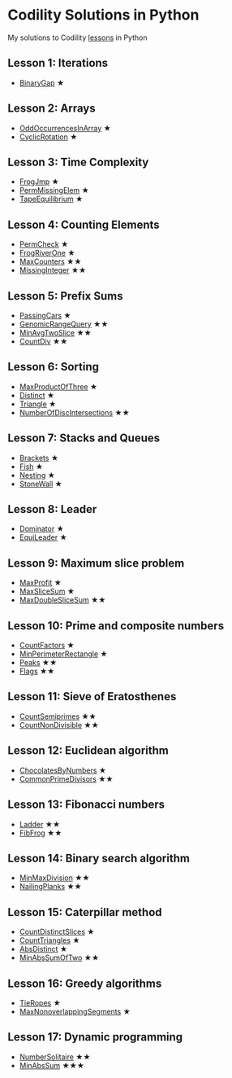 # Codility Solutions in Python

My solutions to Codility [lessons](https://app.codility.com/programmers/) in Python

## Lesson 1: Iterations
* [BinaryGap](https://github.com/sog1234/codility-lessons-python/blob/master/BinaryGap.md) ★

## Lesson 2: Arrays
* [OddOccurrencesInArray](https://github.com/sog1234/codility-lessons-python/blob/master/OddOccurrencesInArray.md) ★
* [CyclicRotation](https://github.com/sog1234/codility-lessons-python/blob/master/CyclicRotation.md) ★

## Lesson 3: Time Complexity
* [FrogJmp](https://github.com/sog1234/codility-lessons-python/blob/master/FrogJmp.md) ★
* [PermMissingElem](https://github.com/sog1234/codility-lessons-python/blob/master/PermMissingElem.md) ★
* [TapeEquilibrium](https://github.com/sog1234/codility-lessons-python/blob/master/TapeEquilibrium.md) ★

## Lesson 4: Counting Elements
* [PermCheck](https://github.com/sog1234/codility-lessons-python/blob/master/PermCheck.md) ★
* [FrogRiverOne](https://github.com/sog1234/codility-lessons-python/blob/master/FrogRiverOne.md) ★
* [MaxCounters](https://github.com/sog1234/codility-lessons-python/blob/master/MaxCounters.md) ★★
* [MissingInteger](https://github.com/sog1234/codility-lessons-python/blob/master/MissingInteger.md) ★★

## Lesson 5: Prefix Sums
* [PassingCars](https://github.com/sog1234/codility-lessons-python/blob/master/PassingCars.md) ★
* [GenomicRangeQuery](https://github.com/sog1234/codility-lessons-python/blob/master/GenomicRangeQuery.md) ★★
* [MinAvgTwoSlice](https://github.com/sog1234/codility-lessons-python/blob/master/MinAvgTwoSlice.md) ★★
* [CountDiv](https://github.com/sog1234/codility-lessons-python/blob/master/CountDiv.md) ★★

## Lesson 6: Sorting
* [MaxProductOfThree](https://github.com/sog1234/codility-lessons-python/blob/master/MaxProductOfThree.md) ★
* [Distinct](https://github.com/sog1234/codility-lessons-python/blob/master/Distinct.md) ★
* [Triangle](https://github.com/sog1234/codility-lessons-python/blob/master/Triangle.md) ★
* [NumberOfDiscIntersections](https://github.com/sog1234/codility-lessons-python/blob/master/NumberOfDiscIntersections.md) ★★

## Lesson 7: Stacks and Queues
* [Brackets](https://github.com/sog1234/codility-lessons-python/blob/master/Brackets.md) ★
* [Fish](https://github.com/sog1234/codility-lessons-python/blob/master/Fish.md) ★
* [Nesting](https://github.com/sog1234/codility-lessons-python/blob/master/Nesting.md) ★
* [StoneWall](https://github.com/sog1234/codility-lessons-python/blob/master/StoneWall.md) ★

## Lesson 8: Leader
* [Dominator](https://github.com/sog1234/codility-lessons-python/blob/master/Dominator.md) ★
* [EquiLeader](https://github.com/sog1234/codility-lessons-python/blob/master/EquiLeader.md) ★

## Lesson 9: Maximum slice problem
* [MaxProfit](https://github.com/sog1234/codility-lessons-python/blob/master/MaxProfit.md) ★
* [MaxSliceSum](https://github.com/sog1234/codility-lessons-python/blob/master/MaxSliceSum.md) ★
* [MaxDoubleSliceSum](https://github.com/sog1234/codility-lessons-python/blob/master/MaxDoubleSliceSum.md) ★★

## Lesson 10: Prime and composite numbers
* [CountFactors](https://github.com/sog1234/codility-lessons-python/blob/master/CountFactors.md) ★
* [MinPerimeterRectangle](https://github.com/sog1234/codility-lessons-python/blob/master/MinPerimeterRectangle.md) ★
* [Peaks](https://github.com/sog1234/codility-lessons-python/blob/master/Peaks.md) ★★
* [Flags](https://github.com/sog1234/codility-lessons-python/blob/master/Flags.md) ★★

## Lesson 11: Sieve of Eratosthenes
* [CountSemiprimes](https://github.com/sog1234/codility-lessons-python/blob/master/CountSemiprimes.md) ★★
* [CountNonDivisible](https://github.com/sog1234/codility-lessons-python/blob/master/CountNonDivisible.md) ★★

## Lesson 12: Euclidean algorithm
* [ChocolatesByNumbers](https://github.com/sog1234/codility-lessons-python/blob/master/ChocolatesByNumbers.md) ★
* [CommonPrimeDivisors](https://github.com/sog1234/codility-lessons-python/blob/master/CommonPrimeDivisors.md) ★★

## Lesson 13: Fibonacci numbers
* [Ladder](https://github.com/sog1234/codility-lessons-python/blob/master/Ladder.md) ★★
* [FibFrog](https://github.com/sog1234/codility-lessons-python/blob/master/FibFrog.md) ★★

## Lesson 14: Binary search algorithm
* [MinMaxDivision](https://github.com/sog1234/codility-lessons-python/blob/master/MinMaxDivision.md) ★★
* [NailingPlanks](https://github.com/sog1234/codility-lessons-python/blob/master/NailingPlanks.md) ★★

## Lesson 15: Caterpillar method
* [CountDistinctSlices](https://github.com/sog1234/codility-lessons-python/blob/master/CountDistinctSlices.md) ★
* [CountTriangles](https://github.com/sog1234/codility-lessons-python/blob/master/CountTriangles.md) ★
* [AbsDistinct](https://github.com/sog1234/codility-lessons-python/blob/master/AbsDistinct.md) ★
* [MinAbsSumOfTwo](https://github.com/sog1234/codility-lessons-python/blob/master/MinAbsSumOfTwo.md) ★★

## Lesson 16: Greedy algorithms
* [TieRopes](https://github.com/sog1234/codility-lessons-python/blob/master/TieRopes.md) ★
* [MaxNonoverlappingSegments](https://github.com/sog1234/codility-lessons-python/blob/master/MaxNonoverlappingSegments.md) ★

## Lesson 17: Dynamic programming
* [NumberSolitaire](https://github.com/sog1234/codility-lessons-python/blob/master/NumberSolitaire.md) ★★
* [MinAbsSum](https://github.com/sog1234/codility-lessons-python/blob/master/MinAbsSum.md) ★★★
